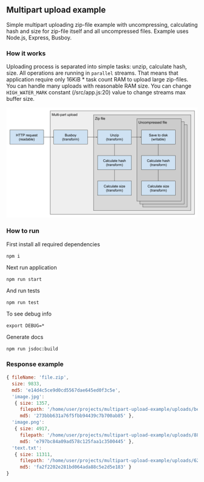 ## Multipart upload example

Simple multipart uploading zip-file example with uncompressing, calculating hash and size for zip-file itself and all uncompressed files. Example uses Node.js, Express, Busboy.

### How it works

Uploading process is separated into simple tasks: unzip, calculate hash, size. All operations are running in `parallel` streams. That means that application require only 16KiB * task count RAM to upload large zip-files. You can handle many uploads with reasonable RAM size. You can change `HIGH_WATER_MARK` constant (/src/app.js:20) value to change streams max buffer size.

![testing mesh](https://github.com/demeter-macik/multipart-upload-example/blob/develop/docs/images/multipart-upload-stream.png)

### How to run

First install all required dependencies

```
npm i
```

Next run application
```
npm run start
```

And run tests
```
npm run test
```

To see debug info
```
export DEBUG=*
```

Generate docs
```
npm run jsdoc:build
```

### Response example

```js
{ fileName: 'file.zip',
  size: 9833,
  md5: 'e14d4c5ce9d0cd5567dae645ed0f3c5e',
  'image.jpg': 
   { size: 1357,
     filepath: '/home/user/projects/multipart-upload-example/uploads/bedde47d-8c47-4c6c-b707-f5321c2eede7-image.jpg',
     md5: '273bbb631a76f5fbb94439c7b700ab85' },
  'image.png': 
   { size: 4917,
     filepath: '/home/user/projects/multipart-upload-example/uploads/889c7e48-37dd-4593-a6d9-f50676fed8dd-image.png',
     md5: 'e797bc84a09ad578c125faa1c3500445' },
  'text.txt': 
   { size: 11311,
     filepath: '/home/user/projects/multipart-upload-example/uploads/629bf40c-31ef-4632-813d-e8074095b58a-text.txt',
     md5: 'fa2f2202e281bd064ada88c5e2d5e183' } 
}
```